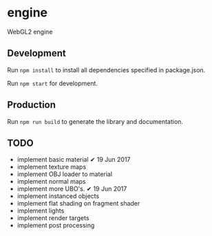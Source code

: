 # engine
WebGL2 engine

## Development
Run `npm install` to install all dependencies specified in package.json.

Run `npm start` for development.

## Production
Run `npm run build` to generate the library and documentation.


## TODO
* implement basic material                      ✔   19 Jun 2017
* implement texture maps
* implement OBJ loader to material
* implement normal maps
* implement more UBO's.                         ✔   19 Jun 2017
* implement instanced objects
* implement flat shading on fragment shader
* implement lights
* implement render targets
* implement post processing
